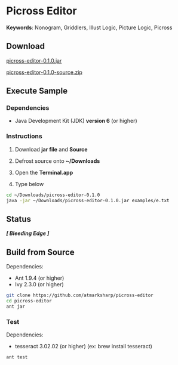 # Picross Editor

**Keywords**: Nonogram, Griddlers, Illust Logic, Picture Logic, Picross

## Download

[picross-editor-0.1.0.jar](https://github.com/atmarksharp/atmarksharp.github.io/raw/master/picross-editor/picross-editor-0.1.0.jar)

[picross-editor-0.1.0-source.zip](https://github.com/atmarksharp/atmarksharp.github.io/raw/master/picross-editor/picross-editor-0.1.0-source.zip)

## Execute Sample

### Dependencies

- Java Development Kit (JDK) **version 6** (or higher)

### Instructions

1) Download **jar file** and **Source**

2) Defrost source onto **~/Downloads**

2) Open the **Terminal.app**

2) Type below


```sh
cd ~/Downloads/picross-editor-0.1.0
java -jar ~/Downloads/picross-editor-0.1.0.jar examples/e.txt
```

## Status

_**[ Bleeding Edge ]**_

## Build from Source

Dependencies:

- Ant 1.9.4 (or higher)
- Ivy 2.3.0 (or higher)

```sh
git clone https://github.com/atmarksharp/picross-editor
cd picross-editor
ant jar
```

### Test

Dependencies:

- tesseract 3.02.02 (or higher) (ex: brew install tesseract)

```sh
ant test
```


